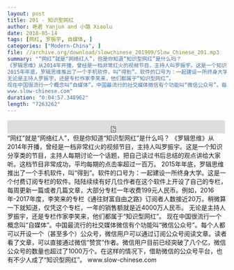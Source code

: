 ```yaml
---
layout: post
title: 201 - 知识型网红
author: 艳君 Yanjun and 小璐 Xiaolu
date: 2018-05-14
tags: [网红, 罗振宇, 自媒体, ]
categories: ["Modern-China", ]
file: //archive.org/download/slowchinese_201909/Slow_Chinese_201.mp3
summary: "“网红”就是“网络红人”，但是你知道“知识型网红”是什么吗？  
《罗辑思维》从2014年开播，曾经是一档非常红火的视频节目，主持人叫罗振宇。这是一个知识分享类的节目，主持人每期讨论一个话题，把自己读过书后总结的观点讲给大家听。这档节目非常成功，平均每期的点击率超过一百万。  
2015年年底，罗辑思维推出了一个手机软件，叫“得到”。软件的口号为：一起建设一所终身大学。这是一个付费订阅专栏的软件。陆陆续续有好几位作者在这个软件上开设了自己的专栏，每周更新一篇或者几篇文章，大部分专栏一年收费199元人民币。例如，2016年-2017年度，李笑来的专栏《通往财富自由之路》订阅者人数接近20万。稍微算一下就知道，仅凭这个专栏，一年的销售额就是近4000万人民币。  
无论是主持人罗振宇，还是专栏作家李笑来，他们都属于“知识型网红”。  
现在中国很流行一个概念叫“自媒体”。中国最流行的社交媒体微信有个功能叫“微信公众号”。每个人都可以开设一个（甚至多个）公众号，微信用户可以通过订阅公众号阅读文章。读者看了文章，可以直接通过微信“赞赏”作者。微信用户目前已经突破了八个亿，微信公众号的数量也超过了1000万个。在这样的情况下，借助微信的公众号平台，也有不少人成了“知识型网红”。  
www.slow-chinese.com"
duration: "0:04:57.348962"
length: "7263262"
---
```


<iframe src="https://archive.org/embed/slowchinese_201909/Slow_Chinese_201.mp3" width="500" height="30" frameborder="0" webkitallowfullscreen="true" mozallowfullscreen="true" allowfullscreen></iframe>
“网红”就是“网络红人”，但是你知道“知识型网红”是什么吗？  
《罗辑思维》从2014年开播，曾经是一档非常红火的视频节目，主持人叫罗振宇。这是一个知识分享类的节目，主持人每期讨论一个话题，把自己读过书后总结的观点讲给大家听。这档节目非常成功，平均每期的点击率超过一百万。  
2015年年底，罗辑思维推出了一个手机软件，叫“得到”。软件的口号为：一起建设一所终身大学。这是一个付费订阅专栏的软件。陆陆续续有好几位作者在这个软件上开设了自己的专栏，每周更新一篇或者几篇文章，大部分专栏一年收费199元人民币。例如，2016年-2017年度，李笑来的专栏《通往财富自由之路》订阅者人数接近20万。稍微算一下就知道，仅凭这个专栏，一年的销售额就是近4000万人民币。  
无论是主持人罗振宇，还是专栏作家李笑来，他们都属于“知识型网红”。  
现在中国很流行一个概念叫“自媒体”。中国最流行的社交媒体微信有个功能叫“微信公众号”。每个人都可以开设一个（甚至多个）公众号，微信用户可以通过订阅公众号阅读文章。读者看了文章，可以直接通过微信“赞赏”作者。微信用户目前已经突破了八个亿，微信公众号的数量也超过了1000万个。在这样的情况下，借助微信的公众号平台，也有不少人成了“知识型网红”。  
www.slow-chinese.com